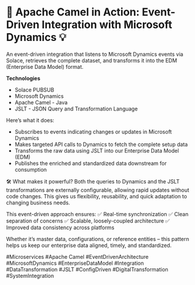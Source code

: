 # 🚀 Apache Camel in Action: Event-Driven Integration with Microsoft Dynamics 💡
An event-driven integration that listens to Microsoft Dynamics events via Solace, retrieves the complete dataset, and transforms it into the EDM (Enterprise Data Model) format.

**Technologies**
- Solace PUBSUB
- Microsoft Dynamics
- Apache Camel - Java
- JSLT - JSON Query and Transformation Language

Here’s what it does:
- Subscribes to events indicating changes or updates in Microsoft Dynamics
- Makes targeted API calls to Dynamics to fetch the complete setup data
- Transforms the raw data using JSLT into our Enterprise Data Model (EDM)
- Publishes the enriched and standardized data downstream for consumption

🛠️ What makes it powerful?
Both the queries to Dynamics and the JSLT transformations are externally configurable, allowing rapid updates without code changes. This gives us flexibility, reusability, and quick adaptation to changing business needs.

This event-driven approach ensures:
✅ Real-time synchronization
✅ Clean separation of concerns
✅ Scalable, loosely-coupled architecture
✅ Improved data consistency across platforms

Whether it’s master data, configurations, or reference entities – this pattern helps us keep our enterprise data aligned, timely, and standardized.

#Microservices #Apache Camel #EventDrivenArchitecture #MicrosoftDynamics #EnterpriseDataModel #Integration #DataTransformation #JSLT #ConfigDriven #DigitalTransformation #SystemIntegration
